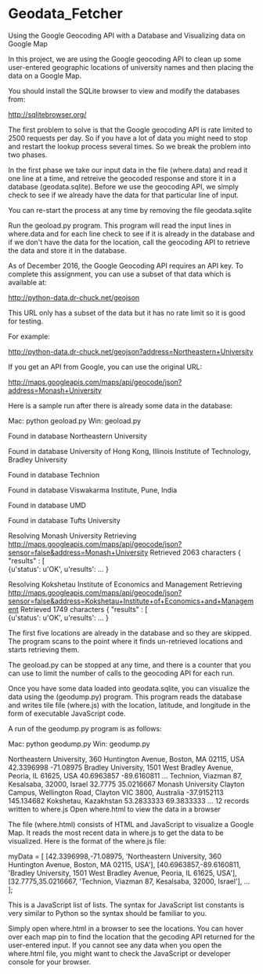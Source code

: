 # Geodata_Fetcher
Using the Google Geocoding API with a Database and 
Visualizing data on Google Map

In this project, we are using the Google geocoding API
to clean up some user-entered geographic locations of 
university names and then placing the data on a Google
Map.

You should install the SQLite browser to view and modify 
the databases from:

http://sqlitebrowser.org/

The first problem to solve is that the Google geocoding
API is rate limited to 2500 requests per day.  So if you have
a lot of data you might need to stop and restart the lookup
process several times.  So we break the problem into two
phases.  

In the first phase we take our input data in the file
(where.data) and read it one line at a time, and retreive the
geocoded response and store it in a database (geodata.sqlite).
Before we use the geocoding API, we simply check to see if
we already have the data for that particular line of input.

You can re-start the process at any time by removing the file
geodata.sqlite

Run the geoload.py program.   This program will read the input
lines in where.data and for each line check to see if it is already
in the database and if we don't have the data for the location,
call the geocoding API to retrieve the data and store it in 
the database.

As of December 2016, the Google Geocoding API requires an API
key.   To complete this assignment, you can use a subset of that data
which is available at:

http://python-data.dr-chuck.net/geojson

This URL only has a subset of the data but it has no rate limit so 
it is good for testing.

For example:

http://python-data.dr-chuck.net/geojson?address=Northeastern+University

If you get an API from Google, you can use the original URL:

http://maps.googleapis.com/maps/api/geocode/json?address=Monash+University

Here is a sample run after there is already some data in the 
database:

Mac: python geoload.py
Win: geoload.py

Found in database  Northeastern University

Found in database  University of Hong Kong, Illinois Institute of Technology, Bradley University

Found in database  Technion

Found in database  Viswakarma Institute, Pune, India

Found in database  UMD

Found in database  Tufts University

Resolving Monash University
Retrieving http://maps.googleapis.com/maps/api/geocode/json?sensor=false&address=Monash+University
Retrieved 2063 characters {    "results" : [  
{u'status': u'OK', u'results': ... }

Resolving Kokshetau Institute of Economics and Management
Retrieving http://maps.googleapis.com/maps/api/geocode/json?sensor=false&address=Kokshetau+Institute+of+Economics+and+Management
Retrieved 1749 characters {    "results" : [  
{u'status': u'OK', u'results': ... }

The first five locations are already in the database and so they 
are skipped.  The program scans to the point where it finds un-retrieved
locations and starts retrieving them.

The geoload.py can be stopped at any time, and there is a counter 
that you can use to limit the number of calls to the geocoding
API for each run.

Once you have some data loaded into geodata.sqlite, you can 
visualize the data using the (geodump.py) program.  This
program reads the database and writes tile file (where.js)
with the location, latitude, and longitude in the form of
executable JavaScript code.   

A run of the geodump.py program is as follows:

Mac: python geodump.py
Win: geodump.py

Northeastern University, 360 Huntington Avenue, Boston, MA 02115, USA 42.3396998 -71.08975
Bradley University, 1501 West Bradley Avenue, Peoria, IL 61625, USA 40.6963857 -89.6160811
...
Technion, Viazman 87, Kesalsaba, 32000, Israel 32.7775 35.0216667
Monash University Clayton Campus, Wellington Road, Clayton VIC 3800, Australia -37.9152113 145.134682
Kokshetau, Kazakhstan 53.2833333 69.3833333
...
12 records written to where.js
Open where.html to view the data in a browser

The file (where.html) consists of HTML and JavaScript to visualize 
a Google Map.  It reads the most recent data in where.js to get 
the data to be visualized.  Here is the format of the where.js file:

myData = [
[42.3396998,-71.08975, 'Northeastern University, 360 Huntington Avenue, Boston, MA 02115, USA'],
[40.6963857,-89.6160811, 'Bradley University, 1501 West Bradley Avenue, Peoria, IL 61625, USA'],
[32.7775,35.0216667, 'Technion, Viazman 87, Kesalsaba, 32000, Israel'],
   ...
];

This is a JavaScript list of lists.  The syntax for JavaScript 
list constants is very similar to Python so the syntax should 
be familiar to you.

Simply open where.html in a browser to see the locations.  You 
can hover over each map pin to find the location that the 
gecoding API returned for the user-entered input.  If you 
cannot see any data when you open the where.html file, you might 
want to check the JavaScript or developer console for your browser.

